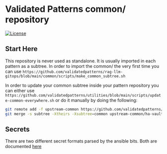 # Validated Patterns common/ repository

[![License](https://img.shields.io/badge/License-Apache%202.0-blue.svg)](https://opensource.org/licenses/Apache-2.0)

## Start Here

This repository is never used as standalone. It is usually imported in each pattern as a subtree.
In order to import the common/ the very first time you can use
`https://github.com/validatedpatterns/rag-llm-gitops/blob/main/common/scripts/make_common_subtree.sh`

In order to update your common subtree inside your pattern repository you can either use
`https://github.com/validatedpatterns/utilities/blob/main/scripts/update-common-everywhere.sh` or
do it manually by doing the following:

```sh
git remote add -f upstream-common https://github.com/validatedpatterns/common.git
git merge -s subtree -Xtheirs -Xsubtree=common upstream-common/ha-vault
```

## Secrets

There are two different secret formats parsed by the ansible bits. Both are documented [here](https://github.com/validatedpatterns/common/tree/main/ansible/roles/vault_utils/README.md)
